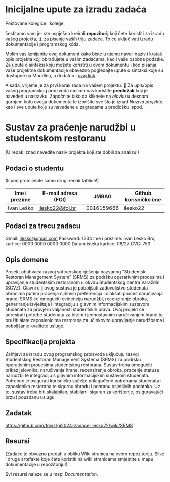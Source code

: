 # Inicijalne upute za izradu zadaća
Poštovane kolegice i kolege, 

čestitamo vam jer ste uspješno kreirali **repozitorij** koji ćete koristiti za izradu vašeg projekta, tj. za pisanje vaših triju zadaća. To će uključivati izradu dokumentacije i programskog kôda.

Molim vas izmijenite ovaj dokument kako biste u njemu naveli naziv i kratak opis projekta koji obrađujete u vašim zadaćama, kao i vaše osobne podatke. Za upute o sintaksi koju možete koristiti u ovom dokumentu i kod pisanja vaše projektne dokumentacije obavezno pogledajte upute o sintaksi koje su dostupne na Moodleu, a dodatno i [ovaj link](https://guides.github.com/features/mastering-markdown/).

A sada, vrijeme je za prvi korak rada na vašem projektu. 🙂 Za upis/opis vašeg programskog proizvoda molimo vas koristite **predložak** koji je naveden u nastavku. Započnite tako da kliknete na *olovku* u desnom gornjem kutu ovoga dokumenta te izbrišite sve što je iznad _Naziva projekta_, kao i sve upute koje su navedene u zagradama u predlošku ispod.

# Sustav za praćenje narudžbi u studentskom restoranu
(U redak iznad navedite naziv projekta koji ste dobili za analizu!)

## Podaci o studentu
(Ispod promijenite samo drugi redak tablice!)

Ime i prezime | E-mail adresa (FOI) | JMBAG       | Github korisničko ime
------------  | ------------------- | ---------   | ---------------------
Ivan Leško    | ilesko22@foi.hr     | 0016159666  | ilesko22

## Podaci za trecu zadacu
Gmail: ilesko@gmail.com
Password: 1234
Ime i prezime: Ivan Lesko
Broj kartice: 0000 0000 0000 0000
Datum isteka kartice: 06/27
CVC: 753

## Opis domene
Projekt obuhvaća razvoj softverskog rješenja nazvanog "Studentski Restoran Management System" (SRMS) za podršku operativnim procesima i upravljanje studentskim restoranom u okviru Studentskog centra Varaždin (SCVZ). Glavni cilj ovog sustava je poboljšati zadovoljstvo studenata obrocima putem praćenja njihovih preferencija i olakšati proces naručivanja hrane. SRMS će omogućiti evidenciju narudžbi, recenziranje obroka, generiranje izvještaja i integraciju s glavnim informacijskim sustavom studenata za provjeru valjanosti studentskih prava. Ovaj projekt će adresirati potrebe studenata za brzim i jednostavnim naručivanjem hrane te pružiti alate zaposlenicima restorana za učinkovito upravljanje narudžbama i poboljšanje kvalitete usluge.

## Specifikacija projekta
Zahtjevi za izradu ovog programskog proizvoda uključuju razvoj Studentskog Restoran Management Systema (SRMS) za podršku operativnim procesima studentskog restorana. Sustav treba omogućiti prikaz jelovnika, naručivanje hrane, recenziranje obroka, praćenje statusa narudžbi te integraciju s glavnim informacijskim sustavom studenata. Potrebno je osigurati korisničko sučelje prilagođeno potrebama studenata i zaposlenika restorana te sigurnu obradu i pohranu osjetljivih podataka. Uz to, sustav treba biti skalabilan, stabilan i siguran za korištenje, osiguravajući brzu i pouzdanu uslugu.

## Zadatak
https://github.com/foivz/pi2024-zadace-ilesko22/wiki/SRMS

## Resursi
(Zadaće je obvezno predati u obliku Wiki stranica na ovom repozitoriju. Slike i druge artefakte koje ćete koristiti na wiki stranicama smjestite u mapu dokumentacije u repozitoriju!)

Svi resursi nalaze se u mapi _Documentation_.
